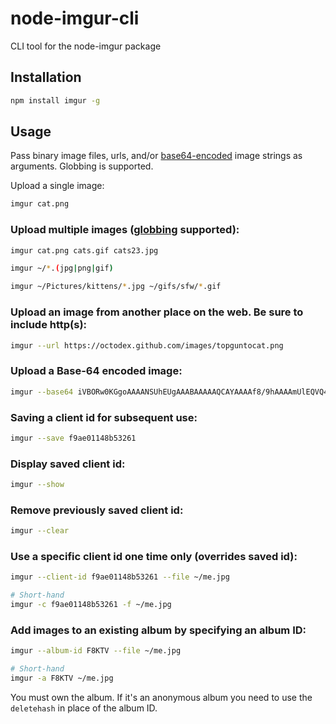 # node-imgur-cli
CLI tool for the node-imgur package

## Installation

```bash
npm install imgur -g
```

## Usage

Pass binary image files, urls, and/or [base64-encoded](http://en.wikipedia.org/wiki/Base64) image strings as arguments. Globbing is supported.

Upload a single image:

```bash
imgur cat.png
```

### Upload multiple images ([globbing](<http://en.wikipedia.org/wiki/Glob_(programming)>) supported):

```bash
imgur cat.png cats.gif cats23.jpg

imgur ~/*.(jpg|png|gif)

imgur ~/Pictures/kittens/*.jpg ~/gifs/sfw/*.gif
```

### Upload an image from another place on the web. Be sure to include http(s):

```bash
imgur --url https://octodex.github.com/images/topguntocat.png
```

### Upload a Base-64 encoded image:

```bash
imgur --base64 iVBORw0KGgoAAAANSUhEUgAAABAAAAAQCAYAAAAf8/9hAAAAmUlEQVQ4je2TsQ3CMBBFnxMa08WR2IQKJskIUNwMZAcYwWIQMs65JCUpEEIYW4pJy6v+6e6+/hVnnGsAzsCBMi7AsbbW/rIMsAU2xrnmkeruuzW7zgIw+JGbv6fGQpWzfy3HOsJlDQY/AlCv3jpF9oS5ZBOICKoB1YCIlCdQDR9127qyBHP5Gyw3CBXPr/qi709JHXE1S995AsqoJu8x78GsAAAAAElFTkSuQmCC
```

### Saving a client id for subsequent use:

```bash
imgur --save f9ae01148b53261
```

### Display saved client id:

```bash
imgur --show
```

### Remove previously saved client id:

```bash
imgur --clear
```

### Use a specific client id one time only (overrides saved id):

```bash
imgur --client-id f9ae01148b53261 --file ~/me.jpg

# Short-hand
imgur -c f9ae01148b53261 -f ~/me.jpg
```

### Add images to an existing album by specifying an album ID:

```bash
imgur --album-id F8KTV --file ~/me.jpg

# Short-hand
imgur -a F8KTV ~/me.jpg
```

You must own the album. If it's an anonymous album you need to use the `deletehash` in place of the album ID.

